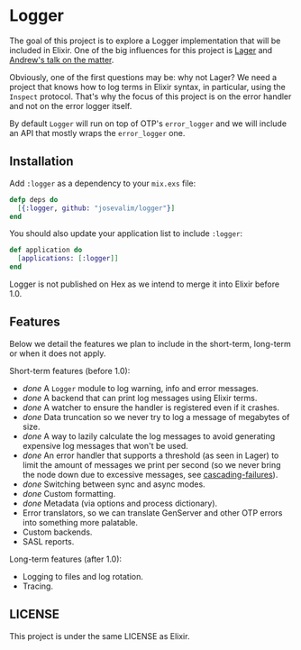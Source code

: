 Logger
======

The goal of this project is to explore a Logger implementation that will be included in Elixir. One of the big influences for this project is [Lager](https://github.com/basho/lager) and [Andrew's talk on the matter](http://www.youtube.com/watch?v=8BNpOHFvg_Q).

Obviously, one of the first questions may be: why not Lager? We need a project that knows how to log terms in Elixir syntax, in particular, using the `Inspect` protocol. That's why the focus of this project is on the error handler and not on the error logger itself.

By default `Logger` will run on top of OTP's `error_logger` and we will include an API that mostly wraps the `error_logger` one.

## Installation

Add `:logger` as a dependency to your `mix.exs` file:

```elixir
defp deps do
  [{:logger, github: "josevalim/logger"}]
end
```

You should also update your application list to include `:logger`:

```elixir
def application do
  [applications: [:logger]]
end
```

Logger is not published on Hex as we intend to merge it into Elixir before 1.0.

## Features

Below we detail the features we plan to include in the short-term, long-term or when it does not apply.

Short-term features (before 1.0):

  * *done* A `Logger` module to log warning, info and error messages.
  * *done* A backend that can print log messages using Elixir terms.
  * *done* A watcher to ensure the handler is registered even if it crashes.
  * *done* Data truncation so we never try to log a message of megabytes of size.
  * *done* A way to lazily calculate the log messages to avoid generating expensive log messages that won't be used.
  * *done* An error handler that supports a threshold (as seen in Lager) to limit the amount of messages we print per second (so we never bring the node down due to excessive messages, see [cascading-failures](https://github.com/ferd/cascading-failures)).
  * *done* Switching between sync and async modes.
  * *done* Custom formatting.
  * *done* Metadata (via options and process dictionary).
  * Error translators, so we can translate GenServer and other OTP errors into something more palatable.
  * Custom backends.
  * SASL reports.

Long-term features (after 1.0):

  * Logging to files and log rotation.
  * Tracing.

## LICENSE

This project is under the same LICENSE as Elixir.
